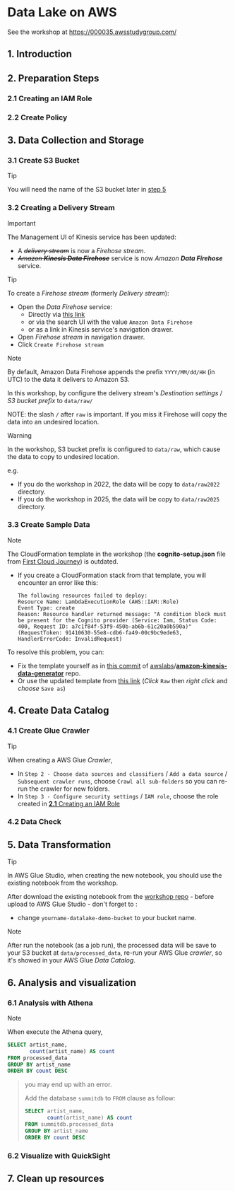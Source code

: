 # Data Lake on AWS

See the workshop at <https://000035.awsstudygroup.com/>

## 1. Introduction

## 2. Preparation Steps

### 2.1 Creating an IAM Role

### 2.2 Create Policy

## 3. Data Collection and Storage

### 3.1 Create S3 Bucket

> [!TIP]
> You will need the name of the S3 bucket later in [step 5](#5-data-transformation)

### 3.2 Creating a Delivery Stream

> [!IMPORTANT]
> The Management UI of Kinesis service has been updated:
>
> - A ~~_delivery stream_~~ is now a _Firehose stream_.
> - ~~_Amazon **Kinesis Data Firehose**_~~ service is now _Amazon **Data Firehose**_ service.

> [!TIP]
> To create a _Firehose stream_ (formerly _Delivery stream_):
>
> - Open the _Data Firehose_ service:
>   - Directly via [this link](https://console.aws.amazon.com/firehose/home)
>   - or via the search UI with the value `Amazon Data Firehose`
>   - or as a link in Kinesis service's navigation drawer.
> - Open _Firehose stream_ in navigation drawer.
> - Click `Create Firehose stream`

> [!NOTE]
> By default, Amazon Data Firehose appends the prefix `YYYY/MM/dd/HH` (in UTC) to the data it delivers to Amazon S3.
>
> In this workshop, by configure the delivery stream's _Destination settings_ / _S3 bucket prefix_ to `data/raw/`
>
> NOTE: the slash `/` after `raw` is important. If you miss it Firehose will copy the data into an undesired location.

> [!WARNING]
> In the workshop, S3 bucket prefix is configured to `data/raw`, which cause the data to copy to undesired location.
>
> e.g.
>
> - If you do the workshop in 2022, the data will be copy to `data/raw2022` directory.
> - If you do the workshop in 2025, the data will be copy to `data/raw2025` directory.

### 3.3 Create Sample Data

> [!NOTE]
> The CloudFormation template in the workshop (the **cognito-setup.json** file from [First Cloud Journey](https://raw.githubusercontent.com/AWS-First-Cloud-Journey/Lab-000035-DataLake-on-AWS/master/cognito-setup.json)) is outdated.
>
> - If you create a CloudFormation stack from that template, you will encounter an error like this:
>
>   ```
>   The following resources failed to deploy:
>   Resource Name: LambdaExecutionRole (AWS::IAM::Role)
>   Event Type: create
>   Reason: Resource handler returned message: "A condition block must be present for the Cognito provider (Service: Iam, Status Code: 400, Request ID: a7c1f84f-53f9-450b-ab6b-61c20a0b590a)" (RequestToken: 91410630-55e8-cdb6-fa49-00c9bc9ede63, HandlerErrorCode: InvalidRequest)
>   ```
>
> To resolve this problem, you can:
>
> - Fix the template yourself as in [this commit](https://github.com/awslabs/amazon-kinesis-data-generator/commit/a9839a379699ad2649a8e0e6e4d8ee338bdceabb) of [awslabs](https://github.com/awslabs)/**[amazon-kinesis-data-generator](https://github.com/awslabs/amazon-kinesis-data-generator)** repo.
> - Or use the updated template from [this link](https://github.com/awslabs/amazon-kinesis-data-generator/blob/mainline/setup/cognito-setup.yaml) (_Click_ `Raw` then _right click_ and _choose_ `Save as`)

## 4. Create Data Catalog

### 4.1 Create Glue Crawler

> [!TIP]
> When creating a AWS Glue _Crawler_,
>
> - In `Step 2 - Choose data sources and classifiers` / `Add a data source` / `Subsequent crawler runs`, choose `Crawl all sub-folders` so you can re-run the crawler for new folders.
> - In `Step 3 - Configure security settings` / `IAM role`, choose the role created in [**2.1** Creating an IAM Role](https://000035.awsstudygroup.com/2-prerequiste/2.1-createiamrole/)

### 4.2 Data Check

## 5. Data Transformation

> [!TIP]
> In AWS Glue Studio, when creating the new notebook, you should use the existing notebook from the workshop.
>
> After download the existing notebook from the [workshop repo](https://github.com/AWS-First-Cloud-Journey/Lab-000035-DataLake-on-AWS/) - before upload to AWS Glue Studio - don't forget to :
>
> - change `yourname-datalake-demo-bucket` to your bucket name.

> [!NOTE]
> After run the notebook (as a job run), the processed data will be save to your S3 bucket at `data/processed_data`, re-run your AWS Glue _crawler_, so it's showed in your AWS Glue _Data Catalog_.

## 6. Analysis and visualization

### 6.1 Analysis with Athena

> [!NOTE]
> When execute the Athena query,
>
> ```SQL
> SELECT artist_name,
>        count(artist_name) AS count
> FROM processed_data
> GROUP BY artist_name
> ORDER BY count DESC
> ```

> you may end up with an error.
>
> Add the database `summitdb` to `FROM` clause as follow:
>
> ```SQL
> SELECT artist_name,
>        count(artist_name) AS count
> FROM summitdb.processed_data
> GROUP BY artist_name
> ORDER BY count DESC
> ```

### 6.2 Visualize with QuickSight

## 7. Clean up resources
